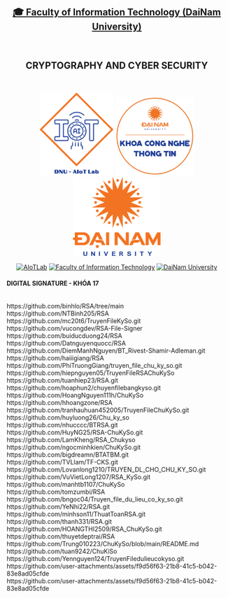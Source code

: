 <h2 align="center">
    <a href="https://dainam.edu.vn/vi/khoa-cong-nghe-thong-tin">
    🎓 Faculty of Information Technology (DaiNam University)
    </a>
</h2>
<br>
<h2 align="center">
   CRYPTOGRAPHY AND CYBER SECURITY
</h2>
<br>
<div align="center">
    <p align="center">
        <img src="aiotlab_logo.png" alt="AIoTLab Logo" width="170"/>
        <img src="fitdnu_logo.png" alt="AIoTLab Logo" width="180"/>
        <img src="dnu_logo.png" alt="DaiNam University Logo" width="200"/>
    </p>

[![AIoTLab](https://img.shields.io/badge/AIoTLab-green?style=for-the-badge)](https://www.facebook.com/DNUAIoTLab)
[![Faculty of Information Technology](https://img.shields.io/badge/Faculty%20of%20Information%20Technology-blue?style=for-the-badge)](https://dainam.edu.vn/vi/khoa-cong-nghe-thong-tin)
[![DaiNam University](https://img.shields.io/badge/DaiNam%20University-orange?style=for-the-badge)](https://dainam.edu.vn)

</div>

<div align="left">
<h4 align="left">
   DIGITAL SIGNATURE - KHÓA 17
</h4>
<br>https://github.com/binhlo/RSA/tree/main
<br>https://github.com/NTBinh205/RSA
<br>https://github.com/mc20t6/TruyenFileKySo.git
<br>https://github.com/vucongdev/RSA-File-Signer
<br>https://github.com/buiducduong24/RSA
<br>https://github.com/Datnguyenquocc/RSA
<br>https://github.com/DiemManhNguyen/BT_Rivest-Shamir-Adleman.git
<br>https://github.com/haiiigiang/RSA
<br>https://github.com/PhiTruongGiang/truyen_file_chu_ky_so.git
<br>https://github.com/hiepnguyen05/TruyenFileRSAChuKySo
<br>https://github.com/tuanhiep23/RSA.git
<br>https://github.com/hoaphun2/chuyenfilebangkyso.git
<br>https://github.com/HoangNguyen111h/ChuKySo
<br>https://github.com/hhoangzone/RSA
<br>https://github.com/tranhauhuan452005/TruyenFileChuKySo.git
<br>https://github.com/huyluong26/Chu_ky_so
<br>https://github.com/nhucccc/BTRSA.git
<br>https://github.com/HuyNG25/RSA-ChuKySo.git
<br>https://github.com/LamKheng/RSA_Chukyso
<br>https://github.com/ngocminhkien/ChuKySo.git
<br>https://github.com/bigdreamn/BTATBM.git
<br>https://github.com/TVLlam/TF-CKS.git
<br>https://github.com/Lovanlong1210/TRUYEN_DL_CHO_CHU_KY_SO.git
<br>https://github.com/VuVietLong1207/RSA_KySo.git
<br>https://github.com/manhtb1107/ChuKySo
<br>https://github.com/tomzumbi/RSA
<br>https://github.com/bngoc04/Truyen_file_du_lieu_co_ky_so.git
<br>https://github.com/YeNhi22/RSA.git
<br>https://github.com/minhson11/ThuatToanRSA.git
<br>https://github.com/thanh331/RSA.git
<br>https://github.com/HOANGTHI2509/RSA_ChuKySo.git
<br>https://github.com/thuyetdeptrai/RSA
<br>https://github.com/Trung010223/ChuKySo/blob/main/README.md
<br>https://github.com/tuan9242/ChuKiSo
<br>https://github.com/Yennguyen124/TruyenFiledulieucokyso.git
<br>https://github.com/user-attachments/assets/f9d56f63-21b8-41c5-b042-83e8ad05cfde
<br>https://github.com/user-attachments/assets/f9d56f63-21b8-41c5-b042-83e8ad05cfde

